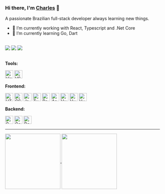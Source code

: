 ### Hi there, I'm [Charles](https://chasoliveira.github.io/) 👋

A passionate Brazilian full-stack developer always learning new things.

- 🔭 I’m currently working with React, Typescript and .Net Core
- 🌱 I’m currently learning Go, Dart

<br>
<div>
  <a href="https://discordapp.com/users/585624785820581929" target="_blank"><img src="https://img.shields.io/badge/Discord-7289DA?style=for-the-badge&logo=discord&logoColor=white"></a>
  <a href = "mailto:chasoliveira@outlook.com"><img src="https://img.shields.io/badge/Microsoft_Outlook-0078D4?style=for-the-badge&logo=microsoft-outlook&logoColor=white"></a>
  <a href="https://www.linkedin.com/in/chasoliveira/" target="_blank"><img src="https://img.shields.io/badge/-LinkedIn-%230077B5?style=for-the-badge&logo=linkedin&logoColor=white"></a>
</div>
<br>

**Tools:**

<div style="display: inline_block">
  <img alt="Visual Studio" height="26" src="https://cdn.jsdelivr.net/gh/devicons/devicon/icons/visualstudio/visualstudio-plain.svg" />
  <img alt="VS Code" height="26" src="https://cdn.jsdelivr.net/gh/devicons/devicon/icons/vscode/vscode-original.svg" />
</div>

**Frontend:**

<div style="display: inline_block">
  <img alt="HTML5" height="26" src="https://cdn.jsdelivr.net/gh/devicons/devicon/icons/html5/html5-original.svg" />
  <img alt="CSS3" height="26" src="https://cdn.jsdelivr.net/gh/devicons/devicon/icons/css3/css3-original.svg" />
  <img alt="JavaScript" height="26" src="https://cdn.jsdelivr.net/gh/devicons/devicon/icons/javascript/javascript-original.svg" />
  <img alt="TypeScript" height="26" src="https://cdn.jsdelivr.net/gh/devicons/devicon/icons/typescript/typescript-original.svg" />
  <img alt="React" height="26" src="https://cdn.jsdelivr.net/gh/devicons/devicon/icons/react/react-original.svg" />
  <img alt="Angular" height="26" src="https://cdn.jsdelivr.net/gh/devicons/devicon/icons/angularjs/angularjs-original.svg" />
  <img alt="Vue" height="26" src="https://cdn.jsdelivr.net/gh/devicons/devicon/icons/vuejs/vuejs-original.svg" />
  <img alt="Vue" height="26" src="https://cdn.jsdelivr.net/gh/devicons/devicon/icons/bootstrap/bootstrap-original.svg" />
  <img alt="Vue" height="26" src="https://cdn.jsdelivr.net/gh/devicons/devicon/icons/materialui/materialui-original.svg" />
</div>

**Backend:**

<div style="display: inline_block">
  <img alt="C Sharp" height="26" src="https://cdn.jsdelivr.net/gh/devicons/devicon/icons/csharp/csharp-original.svg" />
  <img alt="GoLang" height="26" src='https://cdn.jsdelivr.net/gh/devicons/devicon/icons/go/go-original.svg'>
  <img alt="Dart" height="26" src='https://cdn.jsdelivr.net/gh/devicons/devicon/icons/dart/dart-original.svg'>
</div>

---

<div>
  <a href="https://github.com/chasoliveira">
  <img align="center" height="180em" src="https://github-readme-stats.vercel.app/api?username=chasoliveira&show_icons=true&theme=tokyonight&include_all_commits=true&count_private=true"/>
  <img align="center" height="180em" src="https://github-readme-stats.vercel.app/api/top-langs/?username=chasoliveira&layout=compact&langs_count=7&theme=tokyonight"/>
</div>
